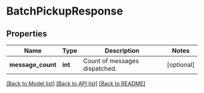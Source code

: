 # BatchPickupResponse

## Properties
Name | Type | Description | Notes
------------ | ------------- | ------------- | -------------
**message_count** | **int** | Count of messages dispatched. | [optional] 

[[Back to Model list]](../README.md#documentation-for-models) [[Back to API list]](../README.md#documentation-for-api-endpoints) [[Back to README]](../README.md)


